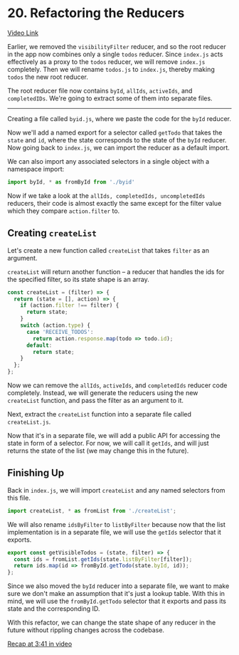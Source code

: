 # 20. Refactoring the Reducers

[Video Link](https://egghead.io/lessons/javascript-redux-refactoring-the-reducers)

Earlier, we removed the `visibilityFilter` reducer, and so the root reducer in the app now combines only a single `todos` reducer. Since `index.js` acts effectively as a proxy to the `todos` reducer, we will remove `index.js` completely. Then we will rename `todos.js` to `index.js`, thereby making `todos` the new root reducer.

The root reducer file now contains `byId`, `allIds`, `activeIds`, and `completedIDs`. We're going to extract some of them into separate files.

---

Creating a file called `byid.js`, where we paste the code for the `byId` reducer.

Now we'll add a named export for a selector called `getTodo` that takes the `state` and `id`, where the state corresponds to the state of the `byId` reducer. Now going back to `index.js`, we can import the reducer as a default import.

We can also import any associated selectors in a single object with a namespace import:

```javascript
import byId, * as fromById from './byid'
```

Now if we take a look at the `allIds, completedIds, uncompletedIds` reducers, their code is almost exactly the same except for the filter value which they compare `action.filter` to.

## Creating `createList`

Let's create a new function called `createList` that takes `filter` as an argument.

`createList` will return another function – a reducer that handles the ids for the specified filter, so its state shape is an array.

```javascript
const createList = (filter) => {
  return (state = [], action) => {
    if (action.filter !== filter) {
      return state;
    }
    switch (action.type) {
      case 'RECEIVE_TODOS':
        return action.response.map(todo => todo.id);
      default:
        return state;
    }
  };
};
```

Now we can remove the `allIds`, `activeIds`, and `completedIds` reducer code completely. Instead, we will generate the reducers using the new `createList` function, and pass the filter as an argument to it.

Next, extract the `createList` function into a separate file called `createList.js`.

Now that it's in a separate file, we will add a public API for accessing the state in form of a selector. For now, we will call it `getIds`, and will just returns the state of the list (we may change this in the future).

## Finishing Up

Back in `index.js`, we will import `createList` and any named selectors from this file.

```javascript
import createList, * as fromList from './createList';
```

We will also rename `idsByFilter` to `listByFilter` because now that the list implementation is in a separate file, we will use the `getIds` selector that it exports.

```javascript
export const getVisibleTodos = (state, filter) => {
  const ids = fromList.getIds(state.listByFilter[filter]);
  return ids.map(id => fromById.getTodo(state.byId, id));
};
```

Since we also moved the `byId` reducer into a separate file, we want to make sure we don't make an assumption that it's just a lookup table. With this in mind, we will use the `fromById.getTodo` selector that it exports and pass its state and the corresponding ID.

With this refactor, we can change the state shape of any reducer in the future without rippling changes across the codebase.

[Recap at 3:41 in video](https://egghead.io/lessons/javascript-redux-refactoring-the-reducers)
